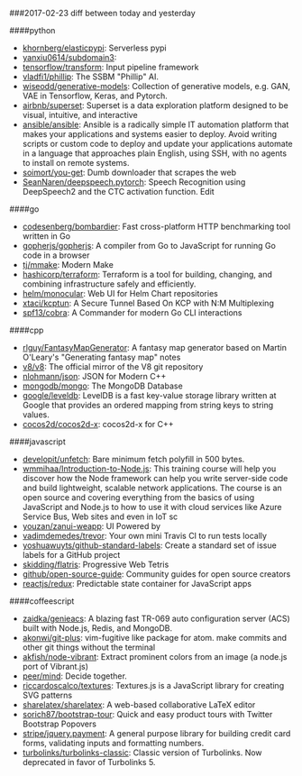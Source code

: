 ###2017-02-23
diff between today and yesterday

####python
* [khornberg/elasticpypi](https://github.com/khornberg/elasticpypi): Serverless pypi
* [yanxiu0614/subdomain3](https://github.com/yanxiu0614/subdomain3): 
* [tensorflow/transform](https://github.com/tensorflow/transform): Input pipeline framework
* [vladfi1/phillip](https://github.com/vladfi1/phillip): The SSBM "Phillip" AI.
* [wiseodd/generative-models](https://github.com/wiseodd/generative-models): Collection of generative models, e.g. GAN, VAE in Tensorflow, Keras, and Pytorch.
* [airbnb/superset](https://github.com/airbnb/superset): Superset is a data exploration platform designed to be visual, intuitive, and interactive
* [ansible/ansible](https://github.com/ansible/ansible): Ansible is a radically simple IT automation platform that makes your applications and systems easier to deploy. Avoid writing scripts or custom code to deploy and update your applications automate in a language that approaches plain English, using SSH, with no agents to install on remote systems.
* [soimort/you-get](https://github.com/soimort/you-get):  Dumb downloader that scrapes the web
* [SeanNaren/deepspeech.pytorch](https://github.com/SeanNaren/deepspeech.pytorch): Speech Recognition using DeepSpeech2 and the CTC activation function. Edit

####go
* [codesenberg/bombardier](https://github.com/codesenberg/bombardier): Fast cross-platform HTTP benchmarking tool written in Go
* [gopherjs/gopherjs](https://github.com/gopherjs/gopherjs): A compiler from Go to JavaScript for running Go code in a browser
* [tj/mmake](https://github.com/tj/mmake): Modern Make
* [hashicorp/terraform](https://github.com/hashicorp/terraform): Terraform is a tool for building, changing, and combining infrastructure safely and efficiently.
* [helm/monocular](https://github.com/helm/monocular): Web UI for Helm Chart repositories
* [xtaci/kcptun](https://github.com/xtaci/kcptun): A Secure Tunnel Based On KCP with N:M Multiplexing
* [spf13/cobra](https://github.com/spf13/cobra): A Commander for modern Go CLI interactions

####cpp
* [rlguy/FantasyMapGenerator](https://github.com/rlguy/FantasyMapGenerator): A fantasy map generator based on Martin O'Leary's "Generating fantasy map" notes
* [v8/v8](https://github.com/v8/v8): The official mirror of the V8 git repository
* [nlohmann/json](https://github.com/nlohmann/json): JSON for Modern C++
* [mongodb/mongo](https://github.com/mongodb/mongo): The MongoDB Database
* [google/leveldb](https://github.com/google/leveldb): LevelDB is a fast key-value storage library written at Google that provides an ordered mapping from string keys to string values.
* [cocos2d/cocos2d-x](https://github.com/cocos2d/cocos2d-x): cocos2d-x for C++

####javascript
* [developit/unfetch](https://github.com/developit/unfetch):  Bare minimum fetch polyfill in 500 bytes.
* [wmmihaa/Introduction-to-Node.js](https://github.com/wmmihaa/Introduction-to-Node.js): This training course will help you discover how the Node framework can help you write server-side code and build lightweight, scalable network applications. The course is an open source and covering everything from the basics of using JavaScript and Node.js to how to use it with cloud services like Azure Service Bus, Web sites and even in IoT sc
* [youzan/zanui-weapp](https://github.com/youzan/zanui-weapp):  UI Powered by 
* [vadimdemedes/trevor](https://github.com/vadimdemedes/trevor):  Your own mini Travis CI to run tests locally
* [yoshuawuyts/github-standard-labels](https://github.com/yoshuawuyts/github-standard-labels): Create a standard set of issue labels for a GitHub project
* [skidding/flatris](https://github.com/skidding/flatris): Progressive Web Tetris
* [github/open-source-guide](https://github.com/github/open-source-guide): Community guides for open source creators
* [reactjs/redux](https://github.com/reactjs/redux): Predictable state container for JavaScript apps

####coffeescript
* [zaidka/genieacs](https://github.com/zaidka/genieacs): A blazing fast TR-069 auto configuration server (ACS) built with Node.js, Redis, and MongoDB.
* [akonwi/git-plus](https://github.com/akonwi/git-plus): vim-fugitive like package for atom. make commits and other git things without the terminal
* [akfish/node-vibrant](https://github.com/akfish/node-vibrant): Extract prominent colors from an image (a node.js port of Vibrant.js)
* [peer/mind](https://github.com/peer/mind): Decide together.
* [riccardoscalco/textures](https://github.com/riccardoscalco/textures): Textures.js is a JavaScript library for creating SVG patterns
* [sharelatex/sharelatex](https://github.com/sharelatex/sharelatex): A web-based collaborative LaTeX editor
* [sorich87/bootstrap-tour](https://github.com/sorich87/bootstrap-tour): Quick and easy product tours with Twitter Bootstrap Popovers
* [stripe/jquery.payment](https://github.com/stripe/jquery.payment): A general purpose library for building credit card forms, validating inputs and formatting numbers.
* [turbolinks/turbolinks-classic](https://github.com/turbolinks/turbolinks-classic): Classic version of Turbolinks. Now deprecated in favor of Turbolinks 5.
